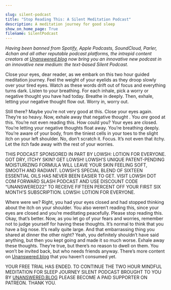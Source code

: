 ```yaml
---

slug: silent-podcast
title: "Stop Reading This: A Silent Meditation Podcast"
description: A meditation journey for good sleep
show_on_home_page: True
filename: SilentPodcast
---
```


*Having been banned from Spotify, Apple Podcasts, SoundCloud, Parler, 4chan
and all other reputable podcast platforms, the intrepid content
creators at [Unanswered.blog](http://Unanswered.blog) now
bring you an innovative new podcast in an innovative new
medium: the text-based Silent Podcast.*

Close your eyes, dear reader, as we embark
on this two hour guided meditation journey. Feel the
weight of your eyelids as they droop slowly over your
tired eyes. Watch as these words drift out of
focus and everything turns dark. Listen to your breathing.
For each inhale, pick a worry or negative thought
you have had today. Breathe in deeply. Then,
exhale, letting your negative thought flow out. Worry in, worry out.

Still there? Maybe you’re not very good
at this. Close your eyes again. They’re
so heavy. Now, exhale away that negative thought
. You *are* good at this. You’re not even reading this. How could you?
Your eyes are closed. You’re letting your negative thoughts float away.
You’re breathing deeply. You’re aware of your body, from the tiniest cells
in your toes to the slight itch on your left shoulder.
No, don’t scratch it. Focus. It’s not even that itchy. Let the itch
fade away with the rest of your worries.

THIS PODCAST SPONSORED IN PART BY LOWSH: LOTION FOR EVERYONE. GOT DRY,
ITCHY SKIN? GET LOWSH! LOWSH’S UNIQUE PATENT-PENDING MOISTURIZING
FORMULA WILL LEAVE YOUR SKIN FEELING SOFT, SMOOTH AND RADIANT. LOWSH’S
SPECIAL BLEND OF SIXTEEN ESSENTIAL OILS HAS NEVER BEEN EASIER TO GET. VISIT
LOWSH DOT COM FORWARD SLASH PODCAST AND USE DISCOUNT CODE
“UNANSWERED22” TO RECEIVE FIFTEEN PERCENT OFF YOUR FIRST SIX MONTH’S
SUBSCRIPTION. LOWSH: LOTION FOR EVERYONE.

Where were we? Right, you had your eyes closed and had stopped thinking
about the itch on your shoulder. You also weren’t reading this,
since your eyes are closed and you’re meditating peacefully.
Please stop reading this. Okay, that’s better. Now, as you let go
of your fears and worries, remember not to judge yourself for having
these thoughts. It’s normal to think that you have a big nose. It’s
really quite large. And that embarrassing thing you shared at dinner
the other night? Yeah, you definitely shouldn’t have said anything,
but then you kept going and made it so much worse. Exhale away these
thoughts. They’re true, but there’s no reason to dwell on them. You
won’t be invited back, but who needs friends anyway. There’s more
content on [Unanswered.blog](http://Unanswered.blog) that you haven’t consumed yet.

YOUR FREE TRIAL HAS ENDED. TO CONTINUE THE TWO HOUR MINDFUL MEDITATION
FOR SLEEP JOURNEY SILENT PODCAST BROUGHT TO YOU BY
[UNANSWERED.BLOG](http://UNANSWERED.BLOG) PLEASE BECOME A PAID SUPPORTER
ON PATREON. THANK YOU.
